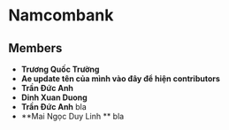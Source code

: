 # Namcombank

## Members

- **Trương Quốc Trường**
- **Ae update tên của mình vào đây để hiện contributors**
- **Trần Đức Anh**
- **Dinh Xuan Duong**
- **Trần Đức Anh** bla
- **Mai Ngọc Duy Linh ** bla



